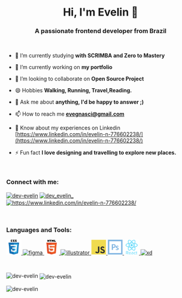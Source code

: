 <h1 align="center">Hi, I'm Evelin 👋</h1>
<h3 align="center">A passionate frontend developer from Brazil</h3>
<br>

- 🌱 I’m currently studying **with SCRIMBA and Zero to Mastery**

- 🔭 I’m currently working on **my portfolio**

- 👯 I’m looking to collaborate on **Open Source Project**

- 😄 Hobbies **Walking, Running, Travel,Reading.**

- 💬 Ask me about **anything, I'd be happy to answer ;)**

- 📫 How to reach me **evegnasci@gmail.com**

- 📄 Know about my experiences on Linkedin [https://www.linkedin.com/in/evelin-n-776602238/](https://www.linkedin.com/in/evelin-n-776602238/)

- ⚡ Fun fact **I love designing and travelling to explore new places.**
<br>
<h3 align="left">Connect with me:</h3>
<p align="left">
<a href="https://codepen.io/dev-evelin" target="blank"><img align="center" src="https://raw.githubusercontent.com/rahuldkjain/github-profile-readme-generator/master/src/images/icons/Social/codepen.svg" alt="dev-evelin" height="30" width="40" /></a>
<a href="https://twitter.com/dev_evelin_" target="blank"><img align="center" src="https://raw.githubusercontent.com/rahuldkjain/github-profile-readme-generator/master/src/images/icons/Social/twitter.svg" alt="dev_evelin_" height="30" width="40" /></a>
<a href="https://linkedin.com/in/https://www.linkedin.com/in/evelin-n-776602238/" target="blank"><img align="center" src="https://raw.githubusercontent.com/rahuldkjain/github-profile-readme-generator/master/src/images/icons/Social/linked-in-alt.svg" alt="https://www.linkedin.com/in/evelin-n-776602238/" height="30" width="40" /></a>
</p>
<br>

<h3 align="left">Languages and Tools:</h3>
<p align="left"> <a href="https://www.w3schools.com/css/" target="_blank" rel="noreferrer"> <img src="https://raw.githubusercontent.com/devicons/devicon/master/icons/css3/css3-original-wordmark.svg" alt="css3" width="40" height="40"/> </a> <a href="https://www.figma.com/" target="_blank" rel="noreferrer"> <img src="https://www.vectorlogo.zone/logos/figma/figma-icon.svg" alt="figma" width="40" height="40"/> </a> <a href="https://www.w3.org/html/" target="_blank" rel="noreferrer"> <img src="https://raw.githubusercontent.com/devicons/devicon/master/icons/html5/html5-original-wordmark.svg" alt="html5" width="40" height="40"/> </a> <a href="https://www.adobe.com/in/products/illustrator.html" target="_blank" rel="noreferrer"> <img src="https://www.vectorlogo.zone/logos/adobe_illustrator/adobe_illustrator-icon.svg" alt="illustrator" width="40" height="40"/> </a> <a href="https://developer.mozilla.org/en-US/docs/Web/JavaScript" target="_blank" rel="noreferrer"> <img src="https://raw.githubusercontent.com/devicons/devicon/master/icons/javascript/javascript-original.svg" alt="javascript" width="40" height="40"/> </a> <a href="https://www.photoshop.com/en" target="_blank" rel="noreferrer"> <img src="https://raw.githubusercontent.com/devicons/devicon/master/icons/photoshop/photoshop-line.svg" alt="photoshop" width="40" height="40"/> </a> <a href="https://reactjs.org/" target="_blank" rel="noreferrer"> <img src="https://raw.githubusercontent.com/devicons/devicon/master/icons/react/react-original-wordmark.svg" alt="react" width="40" height="40"/> </a> <a href="https://www.adobe.com/products/xd.html" target="_blank" rel="noreferrer"> <img src="https://cdn.worldvectorlogo.com/logos/adobe-xd.svg" alt="xd" width="40" height="40"/> </a> </p>
<br>


<p><img align="left" src="https://github-readme-stats.vercel.app/api/top-langs?username=dev-evelin&show_icons=true&locale=en&layout=compact" alt="dev-evelin" /></p>

<p>&nbsp;<img align="center" src="https://github-readme-stats.vercel.app/api?username=dev-evelin&show_icons=true&locale=en" alt="dev-evelin" /></p>

<p><img align="center" src="https://github-readme-streak-stats.herokuapp.com/?user=dev-evelin&" alt="dev-evelin" /></p>
